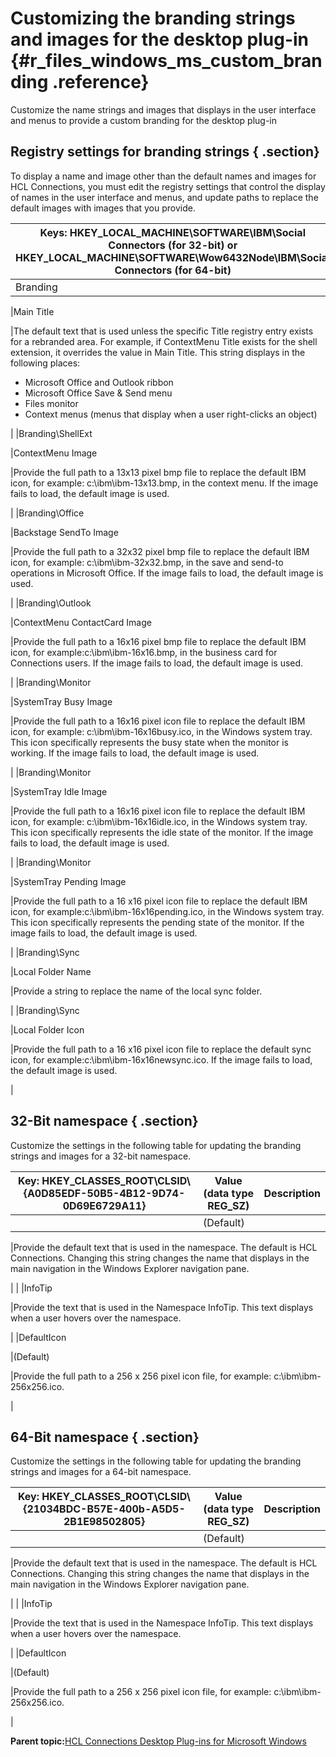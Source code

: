 # Customizing the branding strings and images for the desktop plug-in {#r_files_windows_ms_custom_branding .reference}

Customize the name strings and images that displays in the user interface and menus to provide a custom branding for the desktop plug-in

## Registry settings for branding strings { .section}

To display a name and image other than the default names and images for HCL Connections, you must edit the registry settings that control the display of names in the user interface and menus, and update paths to replace the default images with images that you provide.

|Keys: HKEY\_LOCAL\_MACHINE\\SOFTWARE\\IBM\\Social Connectors \(for 32-bit\) or HKEY\_LOCAL\_MACHINE\\SOFTWARE\\Wow6432Node\\IBM\\Social Connectors \(for 64-bit\)|Value \(data type REG\_SZ\)|Description|
|-----------------------------------------------------------------------------------------------------------------------------------------------------------------|---------------------------|-----------|
|Branding

|Main Title

|The default text that is used unless the specific Title registry entry exists for a rebranded area. For example, if ContextMenu Title exists for the shell extension, it overrides the value in Main Title. This string displays in the following places:

-   Microsoft Office and Outlook ribbon
-   Microsoft Office Save & Send menu
-   Files monitor
-   Context menus \(menus that display when a user right-clicks an object\)

|
|Branding\\ShellExt

|ContextMenu Image

|Provide the full path to a 13x13 pixel bmp file to replace the default IBM icon, for example: c:\\ibm\\ibm-13x13.bmp, in the context menu. If the image fails to load, the default image is used.

|
|Branding\\Office

|Backstage SendTo Image

|Provide the full path to a 32x32 pixel bmp file to replace the default IBM icon, for example: c:\\ibm\\ibm-32x32.bmp, in the save and send-to operations in Microsoft Office. If the image fails to load, the default image is used.

|
|Branding\\Outlook

|ContextMenu ContactCard Image

|Provide the full path to a 16x16 pixel bmp file to replace the default IBM icon, for example:c:\\ibm\\ibm-16x16.bmp, in the business card for Connections users. If the image fails to load, the default image is used.

|
|Branding\\Monitor

|SystemTray Busy Image

|Provide the full path to a 16x16 pixel icon file to replace the default IBM icon, for example: c:\\ibm\\ibm-16x16busy.ico, in the Windows system tray. This icon specifically represents the busy state when the monitor is working. If the image fails to load, the default image is used.

|
|Branding\\Monitor

|SystemTray Idle Image

|Provide the full path to a 16x16 pixel icon file to replace the default IBM icon, for example: c:\\ibm\\ibm-16x16idle.ico, in the Windows system tray. This icon specifically represents the idle state of the monitor. If the image fails to load, the default image is used.

|
|Branding\\Monitor

|SystemTray Pending Image

|Provide the full path to a 16 x16 pixel icon file to replace the default IBM icon, for example:c:\\ibm\\ibm-16x16pending.ico, in the Windows system tray. This icon specifically represents the pending state of the monitor. If the image fails to load, the default image is used.

|
|Branding\\Sync

|Local Folder Name

|Provide a string to replace the name of the local sync folder.

|
|Branding\\Sync

|Local Folder Icon

|Provide the full path to a 16 x16 pixel icon file to replace the default sync icon, for example:c:\\ibm\\ibm-16x16newsync.ico. If the image fails to load, the default image is used.

|

## 32-Bit namespace { .section}

Customize the settings in the following table for updating the branding strings and images for a 32-bit namespace.

|Key: HKEY\_CLASSES\_ROOT\\CLSID\\\{A0D85EDF-50B5-4B12-9D74-0D69E6729A11\}|Value \(data type REG\_SZ\)|Description|
|-------------------------------------------------------------------------|---------------------------|-----------|
| |\(Default\)

|Provide the default text that is used in the namespace. The default is HCL Connections. Changing this string changes the name that displays in the main navigation in the Windows Explorer navigation pane.

|
| |InfoTip

|Provide the text that is used in the Namespace InfoTip. This text displays when a user hovers over the namespace.

|
|DefaultIcon

|\(Default\)

|Provide the full path to a 256 x 256 pixel icon file, for example: c:\\ibm\\ibm-256x256.ico.

|

## 64-Bit namespace { .section}

Customize the settings in the following table for updating the branding strings and images for a 64-bit namespace.

|Key: HKEY\_CLASSES\_ROOT\\CLSID\\\{21034BDC-B57E-400b-A5D5-2B1E98502805\}|Value \(data type REG\_SZ\)|Description|
|-------------------------------------------------------------------------|---------------------------|-----------|
| |\(Default\)

|Provide the default text that is used in the namespace. The default is HCL Connections. Changing this string changes the name that displays in the main navigation in the Windows Explorer navigation pane.

|
| |InfoTip

|Provide the text that is used in the Namespace InfoTip. This text displays when a user hovers over the namespace.

|
|DefaultIcon

|\(Default\)

|Provide the full path to a 256 x 256 pixel icon file, for example: c:\\ibm\\ibm-256x256.ico.

|

**Parent topic:**[HCL Connections Desktop Plug-ins for Microsoft Windows](../../connectors/enduser/c_files_window_install_ovr.md)

